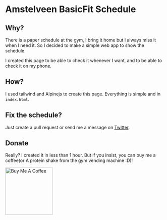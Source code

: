 # Amstelveen BasicFit Schedule

## Why?
There is a paper schedule at the gym, I bring it home but I always miss it when I need it. So I decided to make a simple web app to show the schedule.

I created this page to be able to check it whenever I want, and to be able to check it on my phone.

## How?
I used tailwind and Alpinejs to create this page. Everything is simple and in `index.html`.

## Fix the schedule?
Just create a pull request or send me a message on [Twitter](https://twitter.com/mghodsizadeh).

## Donate
Really? I created it in less than 1 hour. But if you insist, you can buy me a coffee(or A protein shake from the gym vending machine :D)!

<!-- https://www.buymeacoffee.com/mehdighodsi -->
<a href="https://www.buymeacoffee.com/mehdighodsi" target="_blank"><img src="https://cdn.buymeacoffee.com/buttons/v2/default-yellow.png" alt="Buy Me A Coffee" width="150" ></a>